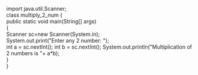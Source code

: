 import java.util.Scanner;  
class multiply_2_num
{  
public static void main(String[] args)   
{  
Scanner sc=new Scanner(System.in);  
System.out.print("Enter any 2 number: ");   
int a = sc.nextInt(); 
int b = sc.nextInt();
System.out.println("Multiplication of 2 numbers is "+ a*b);  
}  
}
